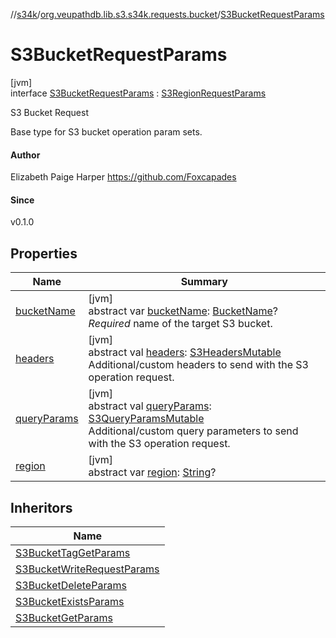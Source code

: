 //[s34k](../../../index.md)/[org.veupathdb.lib.s3.s34k.requests.bucket](../index.md)/[S3BucketRequestParams](index.md)

# S3BucketRequestParams

[jvm]\
interface [S3BucketRequestParams](index.md) : [S3RegionRequestParams](../../org.veupathdb.lib.s3.s34k.requests/-s3-region-request-params/index.md)

S3 Bucket Request

Base type for S3 bucket operation param sets.

#### Author

Elizabeth Paige Harper https://github.com/Foxcapades

#### Since

v0.1.0

## Properties

| Name | Summary |
|---|---|
| [bucketName](bucket-name.md) | [jvm]<br>abstract var [bucketName](bucket-name.md): [BucketName](../../org.veupathdb.lib.s3.s34k.fields/-bucket-name/index.md)?<br>*Required* name of the target S3 bucket. |
| [headers](../../org.veupathdb.lib.s3.s34k.requests/-s3-request-params/headers.md) | [jvm]<br>abstract val [headers](../../org.veupathdb.lib.s3.s34k.requests/-s3-request-params/headers.md): [S3HeadersMutable](../../org.veupathdb.lib.s3.s34k.fields.headers/-s3-headers-mutable/index.md)<br>Additional/custom headers to send with the S3 operation request. |
| [queryParams](../../org.veupathdb.lib.s3.s34k.requests/-s3-request-params/query-params.md) | [jvm]<br>abstract val [queryParams](../../org.veupathdb.lib.s3.s34k.requests/-s3-request-params/query-params.md): [S3QueryParamsMutable](../../org.veupathdb.lib.s3.s34k.fields.query_params/-s3-query-params-mutable/index.md)<br>Additional/custom query parameters to send with the S3 operation request. |
| [region](../../org.veupathdb.lib.s3.s34k.requests/-s3-region-request-params/region.md) | [jvm]<br>abstract var [region](../../org.veupathdb.lib.s3.s34k.requests/-s3-region-request-params/region.md): [String](https://kotlinlang.org/api/latest/jvm/stdlib/kotlin/-string/index.html)? |

## Inheritors

| Name |
|---|
| [S3BucketTagGetParams](../-s3-bucket-tag-get-params/index.md) |
| [S3BucketWriteRequestParams](../-s3-bucket-write-request-params/index.md) |
| [S3BucketDeleteParams](../../org.veupathdb.lib.s3.s34k.requests.client/-s3-bucket-delete-params/index.md) |
| [S3BucketExistsParams](../../org.veupathdb.lib.s3.s34k.requests.client/-s3-bucket-exists-params/index.md) |
| [S3BucketGetParams](../../org.veupathdb.lib.s3.s34k.requests.client/-s3-bucket-get-params/index.md) |
